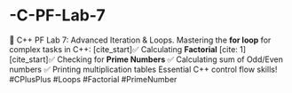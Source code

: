 # -C-PF-Lab-7
🔄 C++ PF Lab 7: Advanced Iteration &amp; Loops.  Mastering the **for loop** for complex tasks in C++: [cite_start]✅ Calculating **Factorial** [cite: 1] [cite_start]✅ Checking for **Prime Numbers** ✅ Calculating sum of Odd/Even numbers ✅ Printing multiplication tables Essential C++ control flow skills!  #CPlusPlus #Loops #Factorial #PrimeNumber
